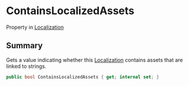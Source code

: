 # ContainsLocalizedAssets

Property in [Localization](./)

## Summary

Gets a value indicating whether this [Localization](./) contains assets that are linked to strings.

```csharp
public bool ContainsLocalizedAssets { get; internal set; }
```
